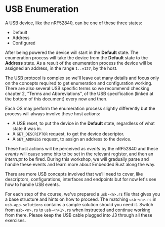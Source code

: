 # USB Enumeration

A USB device, like the nRF52840, can be one of these three states:

* Default
* Address
* Configured

After being powered the device will start in the __Default__ state. The enumeration process will take the device from the __Default__ state to the __Address__ state. As a result of the enumeration process the device will be assigned an address, in the range `1..=127`, by the host.

The USB protocol is complex so we'll leave out many details and focus only on the concepts required to get enumeration and configuration working. There are also several USB specific terms so we recommend checking chapter 2, "Terms and Abbreviations", of the USB specification (linked at the bottom of this document) every now and then.

Each OS may perform the enumeration process slightly differently but the process will always involve these host actions:

* A USB reset, to put the device in the __Default__ state, regardless of what state it was in.
* A `GET_DESCRIPTOR` request, to get the device descriptor.
* A `SET_ADDRESS` request, to assign an address to the device.

These host actions will be perceived as *events* by the nRF52840 and these *events* will cause some bits to be set in the relevant register, and then an *interrupt* to be fired. During this workshop, we will gradually parse and handle these events and learn more about Embedded Rust along the way.

There are more USB concepts involved that we'll need to cover, like descriptors, configurations, interfaces and endpoints but for now let's see how to handle USB events.

For each step of the course, we've prepared a `usb-<n>.rs` file that gives you a base structure and hints on how to proceed. The matching `usb-<n>.rs` in `usb-app-solutions` contains a sample solution should you need it. Switch from `usb-<n>.rs` to `usb-<n+1>.rs` when instructed and continue working from there. Please keep the USB cable plugged into J3 through all these exercises.
